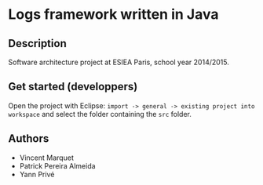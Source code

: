 Logs framework written in Java
==============================

Description
-----------
Software architecture project at ESIEA Paris, school year 2014/2015.


Get started (developpers)
-------------------------
Open the project with Eclipse: `import -> general -> existing project into workspace` and select the folder containing the `src` folder.


Authors
-------
* Vincent Marquet
* Patrick Pereira Almeida
* Yann Privé
